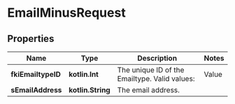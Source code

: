 
# EmailMinusRequest

## Properties
Name | Type | Description | Notes
------------ | ------------- | ------------- | -------------
**fkiEmailtypeID** | **kotlin.Int** | The unique ID of the Emailtype.  Valid values:  |Value|Description| |-|-| |1|Office| |2|Home| | 
**sEmailAddress** | **kotlin.String** | The email address. | 



